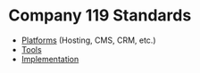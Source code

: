 # Company 119 Standards

- [Platforms](platforms) (Hosting, CMS, CRM, etc.)
- [Tools](tools)
- [Implementation](implementation)
